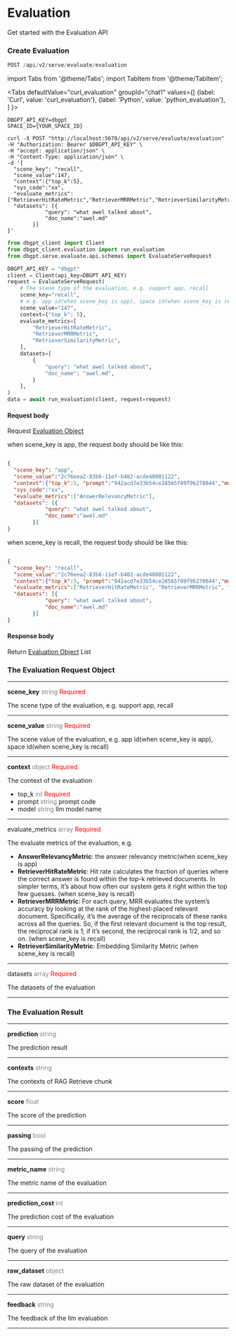 # Evaluation

Get started with the Evaluation API


### Create Evaluation

```python
POST /api/v2/serve/evaluate/evaluation
```
import Tabs from '@theme/Tabs';
import TabItem from '@theme/TabItem';

<Tabs
  defaultValue="curl_evaluation"
  groupId="chat1"
  values={[
    {label: 'Curl', value: 'curl_evaluation'},
    {label: 'Python', value: 'python_evaluation'},
  ]
}>

<TabItem value="curl_evaluation">

```shell
DBGPT_API_KEY=dbgpt
SPACE_ID={YOUR_SPACE_ID}

curl -X POST "http://localhost:5670/api/v2/serve/evaluate/evaluation" 
-H "Authorization: Bearer $DBGPT_API_KEY" \
-H "accept: application/json" \
-H "Content-Type: application/json" \
-d '{
  "scene_key": "recall",
  "scene_value":147,
  "context":{"top_k":5},
  "sys_code":"xx",
  "evaluate_metrics":["RetrieverHitRateMetric","RetrieverMRRMetric","RetrieverSimilarityMetric"],
  "datasets": [{
            "query": "what awel talked about",
            "doc_name":"awel.md"
        }]
}'

```
 </TabItem>

<TabItem value="python_evaluation">


```python
from dbgpt_client import Client
from dbgpt_client.evaluation import run_evaluation
from dbgpt.serve.evaluate.api.schemas import EvaluateServeRequest

DBGPT_API_KEY = "dbgpt"
client = Client(api_key=DBGPT_API_KEY)
request = EvaluateServeRequest(
    # The scene type of the evaluation, e.g. support app, recall
    scene_key="recall",
    # e.g. app id(when scene_key is app), space id(when scene_key is recall)
    scene_value="147",
    context={"top_k": 5},
    evaluate_metrics=[
        "RetrieverHitRateMetric",
        "RetrieverMRRMetric",
        "RetrieverSimilarityMetric",
    ],
    datasets=[
        {
            "query": "what awel talked about",
            "doc_name": "awel.md",
        }
    ],
)
data = await run_evaluation(client, request=request)

```

 </TabItem>
</Tabs>

#### Request body
Request <a href="#the-evaluation-request">Evaluation Object</a>

when scene_key is app, the request body should be like this:
```json

{
  "scene_key": "app",
  "scene_value":"2c76eea2-83b6-11ef-b482-acde48001122",
  "context":{"top_k":5, "prompt":"942acd7e33b54ce28565f89f9b278044","model":"zhipu_proxyllm"},
  "sys_code":"xx",
  "evaluate_metrics":["AnswerRelevancyMetric"],
  "datasets": [{
            "query": "what awel talked about",
            "doc_name":"awel.md"
        }]
}
```

when scene_key is recall, the request body should be like this:
```json

{
  "scene_key": "recall",
  "scene_value":"2c76eea2-83b6-11ef-b482-acde48001122",
  "context":{"top_k":5, "prompt":"942acd7e33b54ce28565f89f9b278044","model":"zhipu_proxyllm"},
  "evaluate_metrics":["RetrieverHitRateMetric", "RetrieverMRRMetric", "RetrieverSimilarityMetric"],
  "datasets": [{
            "query": "what awel talked about",
            "doc_name":"awel.md"
        }]
}
```

#### Response body
Return <a href="#the-evaluation-object">Evaluation Object</a> List 


### The Evaluation Request Object

________
<b>scene_key</b> <font color="gray"> string </font> <font color="red"> Required </font>

The scene type of the evaluation, e.g. support app, recall

--------
<b>scene_value</b> <font color="gray"> string </font> <font color="red"> Required </font>

The scene value of the evaluation, e.g. app id(when scene_key is app), space id(when scene_key is recall)

--------
<b>context</b> <font color="gray"> object </font> <font color="red"> Required </font>

The context of the evaluation
- top_k <font color="gray"> int </font> <font color="red"> Required </font>
- prompt <font color="gray"> string </font> prompt code
- model <font color="gray"> string </font> llm model name

--------
evaluate_metrics <font color="gray"> array </font> <font color="red"> Required </font>

The evaluate metrics of the evaluation, 
e.g. 
- <b>AnswerRelevancyMetric</b>: the answer relevancy metric(when scene_key is app)
- <b>RetrieverHitRateMetric</b>: Hit rate calculates the fraction of queries where the correct answer is found
    within the top-k retrieved documents. In simpler terms, it’s about how often our
    system gets it right within the top few guesses. (when scene_key is recall)
- <b>RetrieverMRRMetric</b>: For each query, MRR evaluates the system’s accuracy by looking at the rank of the
    highest-placed relevant document. Specifically, it’s the average of the reciprocals
    of these ranks across all the queries. So, if the first relevant document is the
    top result, the reciprocal rank is 1; if it’s second, the reciprocal rank is 1/2,
    and so on. (when scene_key is recall)
- <b>RetrieverSimilarityMetric</b>: Embedding Similarity Metric (when scene_key is recall)

--------
datasets <font color="gray"> array </font> <font color="red"> Required </font>


The datasets of the evaluation


--------


### The Evaluation Result

________
<b>prediction</b> <font color="gray">string</font>

The prediction result
________
<b>contexts</b> <font color="gray">string</font>

The contexts of RAG Retrieve chunk
________
<b>score</b> <font color="gray">float</font>

The score of the prediction
________
<b>passing</b> <font color="gray">bool</font>

The passing of the prediction
________
<b>metric_name</b> <font color="gray">string</font>

The metric name of the evaluation
________
<b>prediction_cost</b> <font color="gray">int</font>

The prediction cost of the evaluation
________
<b>query</b> <font color="gray">string</font>

The query of the evaluation
________
<b>raw_dataset</b> <font color="gray">object</font>

The raw dataset of the evaluation
________
<b>feedback</b> <font color="gray">string</font>

The feedback of the llm evaluation
________
